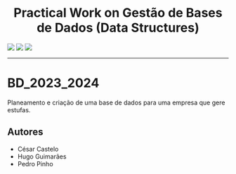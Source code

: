 <h1 align="center">Practical Work on Gestão de Bases de Dados (Data Structures)</h1>

<p>
  <img src="http://img.shields.io/static/v1?style=for-the-badge&label=School%20year&message=2023/2024&color=sucess"/>
  <img src="http://img.shields.io/static/v1?style=for-the-badge&label=Discipline&message=BD&color=sucess"/>
  <img src="http://img.shields.io/static/v1?style=for-the-badge&label=Grade&message=13&color=sucess"/>
</p>

---

# BD_2023_2024
Planeamento e criação de uma base de dados para uma empresa que gere estufas.

## Autores
* César Castelo
* Hugo Guimarães
* Pedro Pinho
